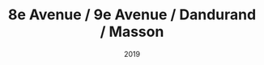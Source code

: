---
title: 8e Avenue / 9e Avenue / Dandurand / Masson 
date: '2019'
type: ruelle_verte
district: 'Rosemont'
position: { lng: -73.57569350234972, lat: 45.5499578774062 }
---